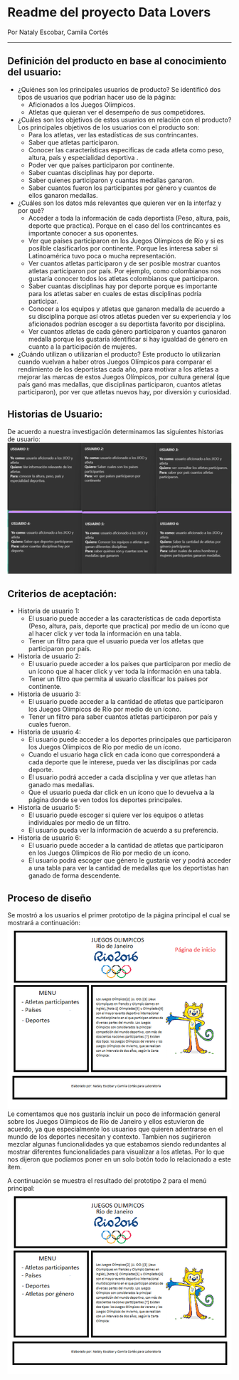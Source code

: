 # Readme del proyecto Data Lovers
Por Nataly Escobar, Camila Cortés
___
## Definición del producto en base al conocimiento del usuario:
- ¿Quiénes son los principales usuarios de producto?
Se identificó dos tipos de usuarios que podrían hacer uso de la página:
    * Aficionados a los Juegos Olimpicos.
    * Atletas que quieran ver el desempeño de sus competidores.
- ¿Cuáles son los objetivos de estos usuarios en relación con el producto?
Los principales objetivos de los usuarios con el producto son:
    * Para los atletas, ver las estadísticas de sus contrincantes.
    * Saber que atletas participaron.
    * Conocer las características especificas de cada atleta como peso, altura, país y especialidad deportiva .
    * Poder ver que países participaron por continente.
    * Saber cuantas disciplinas hay por deporte.
    * Saber quienes participaron y cuantas medallas ganaron.
    * Saber cuantos fueron los participantes por género y cuantos de ellos ganaron medallas. 
- ¿Cuáles son los datos más relevantes que quieren ver en la interfaz y por qué?
    * Acceder a toda la información de cada deportista (Peso, altura, país, deporte que practica). Porque en el caso del los contrincantes es importante conocer a sus oponentes.
    * Ver que países participaron en los Juegos Olímpicos de Río y si es posilble clasificarlos por continente. Porque les interesa saber si Latinoamérica tuvo poca o mucha representación. 
    * Ver cuantos atletas participaron y de ser posible mostrar cuantos atletas participaron por país. Por ejemplo, como colombianos nos gustaría conocer todos los atletas colombianos que participaron. 
    * Saber cuantas disciplinas hay por deporte porque es importante para los atletas saber en cuales de estas disciplinas podría participar. 
    * Conocer a los equipos y atletas que ganaron medalla de acuerdo a su disciplina porque así otros atletas pueden ver su experiencia y los aficionados podrían escoger a su deportista favorito por disciplina. 
    * Ver cuantos atletas de cada género participaron y cuantos ganaron medalla porque les gustaría identificar si hay igualdad de género en cuanto a la participación de mujeres. 
- ¿Cuándo utilizan o utilizarían el producto?
  Este producto lo utilizarían cuando vuelvan a haber otros Juegos Olímpicos para comparar el rendimiento de los deportistas cada año, para motivar a los atletas a mejorar las marcas de estos Juegos Olímpicos, por cultura general (que país ganó mas medallas, que disciplinas participaron, cuantos atletas participaron), por ver que atletas nuevos hay, por diversión y curiosidad. 
## Historias de Usuario:
  
  De acuerdo a nuestra investigación determinamos las siguientes historias de usuario:
  ![historias de usuario](HU1.png)
## Criterios de aceptación:
  * Historia de usuario 1: 
      * El usuario puede acceder a las características de cada deportista (Peso, altura, país, deporte que practica) por medio de un ícono que al hacer click y ver toda la información en una tabla.
      * Tener un filtro para que el usuario pueda ver los atletas que participaron por país.
  * Historia de usuario 2:
      * El usuario puede acceder a los países que participaron por medio de un ícono que al hacer click y ver toda la información en una tabla.
      * Tener un filtro que permita al usuario clasificar los países por continente.
  * Historia de usuario 3:
      * El usuario puede acceder a la cantidad de atletas que participaron los Juegos Olímpicos de Río por medio de un ícono.
      * Tener un filtro para saber cuantos atletas participaron por país y cuales fueron.
  * Historia de usuario 4:
      * El usuario puede acceder a los deportes principales que participaron los Juegos Olímpicos de Río por medio de un ícono.
      * Cuando el usuario haga click en cada ícono que corresponderá a cada deporte que le interese, pueda ver las disciplinas por cada deporte.
      * El usuario podrá acceder a cada disciplina y ver que atletas han ganado mas medallas.
      * Que el usuario pueda dar click en un ícono que lo devuelva a la página donde se ven todos los deportes principales.
  * Historia de usuario 5:
      * El usuario puede escoger si quiere ver los equipos o atletas individuales por medio de un filtro.
      * El usuario pueda ver la información de acuerdo a su preferencia.
  * Historia de usuario 6:
      * El usuario puede acceder a la cantidad de atletas que participaron en los Juegos Olimpicos de Río por medio de un ícono. 
      * El usuario podrá escoger que género le gustaría ver y podrá acceder a una tabla para ver la cantidad de medallas que los deportistas han ganado de forma descendente. 

## Proceso de diseño

Se mostró a los usuarios el primer prototipo de la página principal el cual se mostrará a continuación:
  ![prototipo 1](PROTOTIPO1.png)
Le comentamos que nos gustaría incluir un poco de información general sobre los Juegos Olímpicos de Río de Janeiro y ellos estuvieron de acuerdo, ya que especialmente los usuarios que quieren adentrarse en el mundo de los deportes necesitan y contexto.
Tambien nos sugirieron mezclar algunas funcionalidades ya que estabamos siendo redundantes al mostrar diferentes funcionalidades para visualizar a los atletas. Por lo que nos dijeron que podiamos poner en un solo botón todo lo relacionado a este ítem. 

A continuación se muestra el resultado del prototipo 2 para el menú principal:
  ![prototipo 2](PROTOTIPO2.png)  

